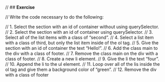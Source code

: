 // ## **Exercise**

// Write the code necessary to do the following:

// 1. Select the section with an id of container without using querySelector.
// 2. Select the section with an id of container using querySelector.
// 3. Select all of the list items with a class of “second”.
// 4. Select a list item with a class of third, but only the list item inside of the ol tag.
// 5. Give the section with an id of container the text “Hello!”.
// 6. Add the class main to the div with a class of footer.
// 7. Remove the class main on the div with a class of footer.
// 8. Create a new li element.
// 9. Give the li the text “four”.
// 10. Append the li to the ul element.
// 11. Loop over all of the lis inside the ol tag and give them a background color of “green”.
// 12. Remove the div with a class of footer
